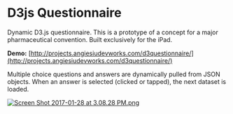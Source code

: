 # D3js Questionnaire

Dynamic D3.js questionnaire. This is a prototype of a concept for a major pharmaceutical convention. Built exclusively for the iPad.

**Demo:** [http://projects.angiesiudevworks.com/d3questionnaire/](http://projects.angiesiudevworks.com/d3questionnaire/)

Multiple choice questions and answers are dynamically pulled from JSON objects. When an answer is selected (clicked or tapped), the next dataset is loaded. 

[![Screen Shot 2017-01-28 at 3.08.28 PM.png](https://github.com/siuangie91/NodeSlideShow_Prototype/blob/master/screenshot.png?raw=true)](http://projects.angiesiudevworks.com/nodeslideshow_prototype/)
